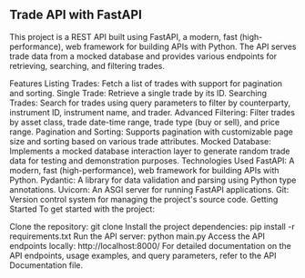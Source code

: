 ## Trade API with FastAPI
This project is a REST API built using FastAPI, a modern, fast (high-performance), web framework for building APIs with Python. The API serves trade data from a mocked database and provides various endpoints for retrieving, searching, and filtering trades.

Features
Listing Trades: Fetch a list of trades with support for pagination and sorting.
Single Trade: Retrieve a single trade by its ID.
Searching Trades: Search for trades using query parameters to filter by counterparty, instrument ID, instrument name, and trader.
Advanced Filtering: Filter trades by asset class, trade date-time range, trade type (buy or sell), and price range.
Pagination and Sorting: Supports pagination with customizable page size and sorting based on various trade attributes.
Mocked Database: Implements a mocked database interaction layer to generate random trade data for testing and demonstration purposes.
Technologies Used
FastAPI: A modern, fast (high-performance), web framework for building APIs with Python.
Pydantic: A library for data validation and parsing using Python type annotations.
Uvicorn: An ASGI server for running FastAPI applications.
Git: Version control system for managing the project's source code.
Getting Started
To get started with the project:

Clone the repository: git clone <repository-url>
Install the project dependencies: pip install -r requirements.txt
Run the API server: python main.py
Access the API endpoints locally: http://localhost:8000/
For detailed documentation on the API endpoints, usage examples, and query parameters, refer to the API Documentation file.
